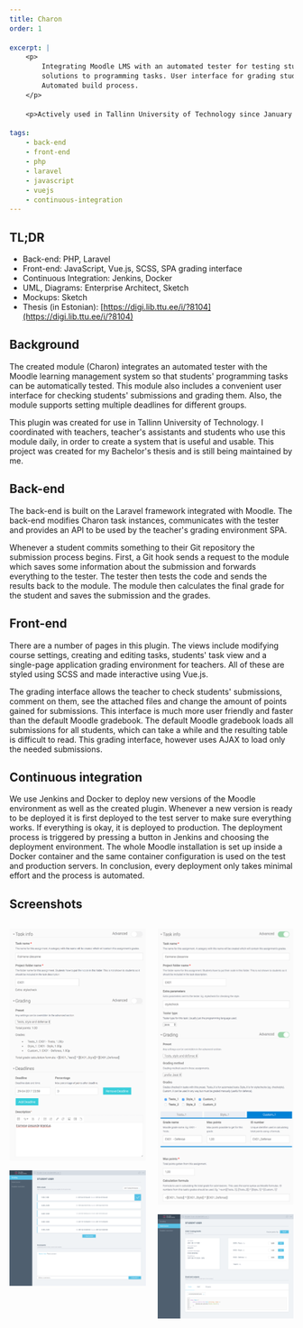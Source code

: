 ```yaml
---
title: Charon
order: 1

excerpt: |
    <p>
        Integrating Moodle LMS with an automated tester for testing students'
        solutions to programming tasks. User interface for grading students.
        Automated build process.
    </p>

    <p>Actively used in Tallinn University of Technology since January 2017.</p>

tags:
    - back-end
    - front-end
    - php
    - laravel
    - javascript
    - vuejs
    - continuous-integration
---
```


## TL;DR

* Back-end: PHP, Laravel
* Front-end: JavaScript, Vue.js, SCSS, SPA grading interface
* Continuous Integration: Jenkins, Docker
* UML, Diagrams: Enterprise Architect, Sketch
* Mockups: Sketch
* Thesis (in Estonian): [https://digi.lib.ttu.ee/i/?8104](https://digi.lib.ttu.ee/i/?8104)

## Background

The created module (Charon) integrates an automated tester with the Moodle
learning management system so that students' programming tasks can be
automatically tested. This module also includes a convenient user interface
for checking students' submissions and grading them. Also, the module
supports setting multiple deadlines for different groups.

This plugin was created for use in Tallinn University of Technology. I
coordinated with teachers, teacher's assistants and students who use this
module daily, in order to create a system that is useful and usable. This
project was created for my Bachelor's thesis and is still being maintained
by me.

## Back-end

The back-end is built on the Laravel framework integrated with Moodle.
The back-end modifies Charon task instances, communicates with the tester
and provides an API to be used by the teacher's grading environment SPA.

Whenever a student commits something to their Git repository the submission
process begins. First, a Git hook sends a request to the module which saves
some information about the submission and forwards everything to the tester.
The tester then tests the code and sends the results back to the module.
The module then calculates the final grade for the student and saves the
submission and the grades.

## Front-end

There are a number of pages in this plugin. The views include modifying
course settings, creating and editing tasks, students' task view and
a single-page application grading environment for teachers. All of these
are styled using SCSS and made interactive using Vue.js.

The grading interface allows the teacher to check students'
submissions, comment on them, see the attached files and change the
amount of points gained for submissions. This interface is much
more user friendly and faster than the default Moodle gradebook. The
default Moodle gradebook loads all submissions for all students, which
can take a while and the resulting table is difficult to read. This
grading interface, however uses AJAX to load only the needed submissions.

## Continuous integration

We use Jenkins and Docker to deploy new versions of the Moodle environment
as well as the created plugin. Whenever a new version is ready to be deployed
it is first deployed to the test server to make sure everything works. If
everything is okay, it is deployed to production. The deployment process is
triggered by pressing a button in Jenkins and choosing the deployment
environment. The whole Moodle installation is set up inside a Docker container
and the same container configuration is used on the test and production
servers. In conclusion, every deployment only takes minimal effort and the
process is automated.

## Screenshots

<div class="columns">
<div class="column">

![Charon instance creation form minimal](/assets/img/charon-instance-form-minimal.png)

![Grading view for teachers](/assets/img/charon-popup-grading-view.png)

</div>
<div class="column">

![Charon instance creation form advanced](/assets/img/charon-instance-form-advanced.png)

![One submission view for teachers](/assets/img/charon-popup-submission-view.png)

</div>
</div>
